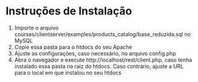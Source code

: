 # Instruções de Instalação

1) Importe o arquivo courses/clientserver/examples/products_catalog/base_reduzida.sql no MySQL
2) Copie essa pasta para o htdocs do seu Apache
3) Ajuste as configurações, caso necessário, no arquivo config.php
4) Abra o navegador e execute http://localhost/rest/client.php, caso tenha instalado essa pasta na raiz do htdocs. Caso contrário, ajuste a URL para o local em que instalou no seu htdocs 
